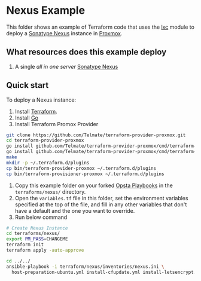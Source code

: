 # Nexus Example

This folder shows an example of Terraform code that uses the [lxc](https://github.com/opsta/terraform-pve/tree/master/modules/lxc) module to deploy a [Sonatype Nexus](https://www.sonatype.com/nexus-repository-oss) instance in [Proxmox](https://www.proxmox.com).

## What resources does this example deploy

1. A single _all in one server_ [Sonatype Nexus](https://www.sonatype.com/nexus-repository-oss)

## Quick start

To deploy a Nexus instance:

1. Install [Terraform](https://www.terraform.io/).
1. Install [Go](https://golang.org/doc/install)
1. Install Terraform Promox Provider

```bash
git clone https://github.com/Telmate/terraform-provider-proxmox.git
cd terraform-provider-proxmox
go install github.com/Telmate/terraform-provider-proxmox/cmd/terraform-provider-proxmox
go install github.com/Telmate/terraform-provider-proxmox/cmd/terraform-provisioner-proxmox
make
mkdir -p ~/.terraform.d/plugins
cp bin/terraform-provider-proxmox ~/.terraform.d/plugins
cp bin/terraform-provisioner-proxmox ~/.terraform.d/plugins
```

1. Copy this example folder on your forked [Opsta Playbooks](https://github.com/opsta/opsta-playbook) in the `terraforms/nexus/` directory.
1. Open the `variables.tf` file in this folder, set the environment variables specified at the top of the file, and fill in any other variables that don't have a default and the one you want to override.
1. Run below command

```bash
# Create Nexus Instance
cd terraforms/nexus/
export PM_PASS=CHANGEME
terraform init
terraform apply -auto-approve

cd ../../
ansible-playbook -i terraform/nexus/inventories/nexus.ini \
  host-preparation-ubuntu.yml install-cfupdate.yml install-letsencrypt.yml install-nexus.yml
```
